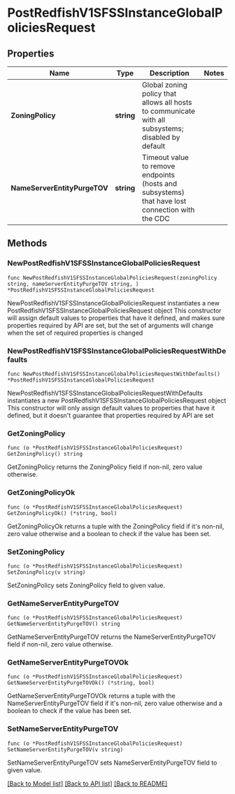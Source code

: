 # PostRedfishV1SFSSInstanceGlobalPoliciesRequest

## Properties

Name | Type | Description | Notes
------------ | ------------- | ------------- | -------------
**ZoningPolicy** | **string** | Global zoning policy that allows all hosts to communicate with all subsystems; disabled by default | 
**NameServerEntityPurgeTOV** | **string** | Timeout value to remove endpoints (hosts and subsystems) that have lost connection with the CDC | 

## Methods

### NewPostRedfishV1SFSSInstanceGlobalPoliciesRequest

`func NewPostRedfishV1SFSSInstanceGlobalPoliciesRequest(zoningPolicy string, nameServerEntityPurgeTOV string, ) *PostRedfishV1SFSSInstanceGlobalPoliciesRequest`

NewPostRedfishV1SFSSInstanceGlobalPoliciesRequest instantiates a new PostRedfishV1SFSSInstanceGlobalPoliciesRequest object
This constructor will assign default values to properties that have it defined,
and makes sure properties required by API are set, but the set of arguments
will change when the set of required properties is changed

### NewPostRedfishV1SFSSInstanceGlobalPoliciesRequestWithDefaults

`func NewPostRedfishV1SFSSInstanceGlobalPoliciesRequestWithDefaults() *PostRedfishV1SFSSInstanceGlobalPoliciesRequest`

NewPostRedfishV1SFSSInstanceGlobalPoliciesRequestWithDefaults instantiates a new PostRedfishV1SFSSInstanceGlobalPoliciesRequest object
This constructor will only assign default values to properties that have it defined,
but it doesn't guarantee that properties required by API are set

### GetZoningPolicy

`func (o *PostRedfishV1SFSSInstanceGlobalPoliciesRequest) GetZoningPolicy() string`

GetZoningPolicy returns the ZoningPolicy field if non-nil, zero value otherwise.

### GetZoningPolicyOk

`func (o *PostRedfishV1SFSSInstanceGlobalPoliciesRequest) GetZoningPolicyOk() (*string, bool)`

GetZoningPolicyOk returns a tuple with the ZoningPolicy field if it's non-nil, zero value otherwise
and a boolean to check if the value has been set.

### SetZoningPolicy

`func (o *PostRedfishV1SFSSInstanceGlobalPoliciesRequest) SetZoningPolicy(v string)`

SetZoningPolicy sets ZoningPolicy field to given value.


### GetNameServerEntityPurgeTOV

`func (o *PostRedfishV1SFSSInstanceGlobalPoliciesRequest) GetNameServerEntityPurgeTOV() string`

GetNameServerEntityPurgeTOV returns the NameServerEntityPurgeTOV field if non-nil, zero value otherwise.

### GetNameServerEntityPurgeTOVOk

`func (o *PostRedfishV1SFSSInstanceGlobalPoliciesRequest) GetNameServerEntityPurgeTOVOk() (*string, bool)`

GetNameServerEntityPurgeTOVOk returns a tuple with the NameServerEntityPurgeTOV field if it's non-nil, zero value otherwise
and a boolean to check if the value has been set.

### SetNameServerEntityPurgeTOV

`func (o *PostRedfishV1SFSSInstanceGlobalPoliciesRequest) SetNameServerEntityPurgeTOV(v string)`

SetNameServerEntityPurgeTOV sets NameServerEntityPurgeTOV field to given value.



[[Back to Model list]](../README.md#documentation-for-models) [[Back to API list]](../README.md#documentation-for-api-endpoints) [[Back to README]](../README.md)


